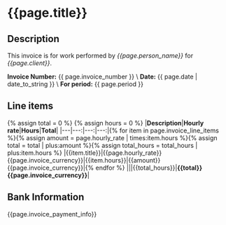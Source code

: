 
# {{page.title}} <a class="pdf-link" href="{{page.pdf_url}}" target="_blank"><span class="mega-octicon octicon-file-pdf"></span></a>

## Description

This invoice is for work performed by _{{page.person_name}}_ for _{{page.client}}_.


__Invoice Number:__ {{ page.invoice_number }} \\
__Date:__ {{ page.date | date_to_string }} \\
__For period:__ {{ page.period }}

## Line items

{% assign total = 0 %}
{% assign hours = 0 %}
|__Description__|__Hourly rate__|__Hours__|__Total__|
|---|---:|---:|---:|{% for item in page.invoice_line_items %}{% assign amount = page.hourly_rate | times:item.hours %}{% assign total = total | plus:amount %}{% assign total_hours = total_hours | plus:item.hours %}
|{{item.title}}|{{page.hourly_rate}} {{page.invoice_currency}}|{{item.hours}}|{{amount}} {{page.invoice_currency}}|{% endfor %}
|||{{total_hours}}|__{{total}} {{page.invoice_currency}}__|

## Bank Information

{{page.invoice_payment_info}}

